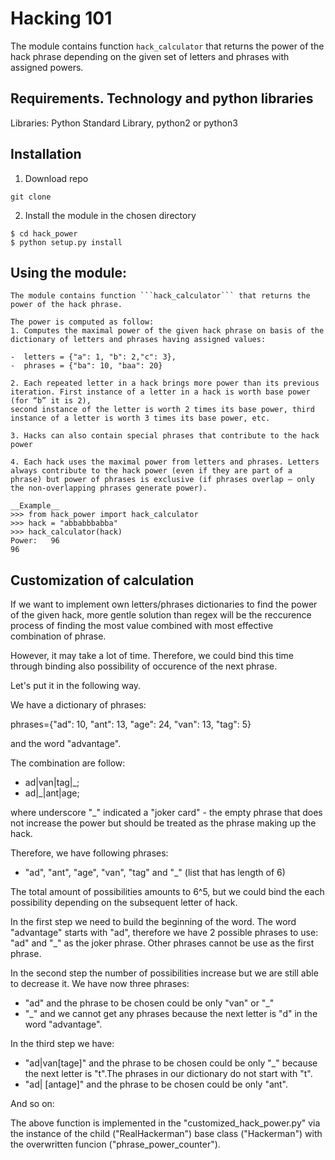# Hacking 101

The module contains function ```hack_calculator``` that returns the power of the hack phrase depending on the given set  of letters and phrases with assigned powers.

## Requirements. Technology and python libraries
Libraries: Python Standard Library, python2 or python3

## Installation

1) Download repo
```
git clone 
```
2) Install the module in the chosen directory

```
$ cd hack_power
$ python setup.py install
```

## Using the module:
```
The module contains function ```hack_calculator``` that returns the power of the hack phrase.

The power is computed as follow:
1. Computes the maximal power of the given hack phrase on basis of the dictionary of letters and phrases having assigned values:

-  letters = {"a": 1, "b": 2,"c": 3},
-  phrases = {"ba": 10, "baa": 20}

2. Each repeated letter in a hack brings more power than its previous iteration. First instance of a letter in a hack is worth base power (for “b” it is 2),
second instance of the letter is worth 2 times its base power, third instance of a letter is worth 3 times its base power, etc.

3. Hacks can also contain special phrases that contribute to the hack power

4. Each hack uses the maximal power from letters and phrases. Letters always contribute to the hack power (even if they are part of a phrase) but power of phrases is exclusive (if phrases overlap — only the non-overlapping phrases generate power).

__Example__
>>> from hack_power import hack_calculator
>>> hack = "abbabbbabba"
>>> hack_calculator(hack)
Power:   96
96
```
## Customization of calculation

If we want to implement own letters/phrases dictionaries to find the power of the given hack, more gentle solution than regex will be the reccurence process of
finding the most value combined with most effective combination of phrase.

However, it may take a lot of time. Therefore, we could bind this time through binding also possibility of occurence of the next phrase.

Let's put it in the following way.

We have a dictionary of phrases:

phrases={"ad": 10, "ant": 13, "age": 24,
           "van": 13, "tag": 5}

and the word "advantage".

The combination are follow:
- ad|van|tag|_;
- ad|_|ant|age;

where underscore "_" indicated a "joker card" - the empty phrase that does not increase the power but should be treated as the phrase making up the hack.

Therefore, we have following phrases:
- "ad", "ant", "age", "van", "tag" and "_" (list that has length of 6)

The total amount of possibilities amounts to 6^5, but we could bind the each possibility depending on the subsequent letter of hack.

In the first step we need to build the beginning of the word. The word "advantage" starts with "ad", therefore we have 2 possible phrases to use:
"ad" and "_" as the joker phrase. Other phrases cannot be use as the first phrase.

In the second step the number of possibilities increase but we are still able to decrease it. We have now three phrases:
- "ad" and the phrase to be chosen could be only "van" or "_"
- "_" and we cannot get any phrases because the next letter is "d" in the word "advantage".

In the third step we have:
- "ad|van[tage]" and the phrase to be chosen could be only "_" because the next letter is "t".The phrases in our dictionary do not start with "t".
- "ad| [antage]" and the phrase to be chosen could be only "ant".

And so on:

The above function is implemented in the "customized_hack_power.py" via the instance of the child ("RealHackerman") base class ("Hackerman") with the overwritten funcion ("phrase_power_counter"). 

